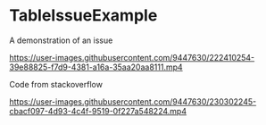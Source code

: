 # TableIssueExample
A demonstration of an issue


https://user-images.githubusercontent.com/9447630/222410254-39e88825-f7d9-4381-a16a-35aa20aa8111.mp4


Code from stackoverflow

https://user-images.githubusercontent.com/9447630/230302245-cbacf097-4d93-4c4f-9519-0f227a548224.mp4

